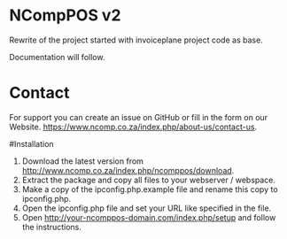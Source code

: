 # NCompPOS v2

Rewrite of the project started with invoiceplane project code as base.

Documentation will follow.

# Contact
For support you can create an issue on GitHub or fill in the form on our Website.
https://www.ncomp.co.za/index.php/about-us/contact-us.

#Installation
1. Download the latest version from http://www.ncomp.co.za/index.php/ncomppos/download.
2. Extract the package and copy all files to your webserver / webspace.
3. Make a copy of the ipconfig.php.example file and rename this copy to ipconfig.php.
4. Open the ipconfig.php file and set your URL like specified in the file.
5. Open http://your-ncomppos-domain.com/index.php/setup and follow the instructions.

